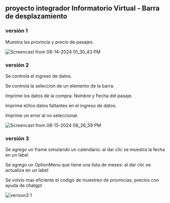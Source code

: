 ## proyecto integrador Informatorio Virtual - Barra de desplazamiento


### versión 1

Muestra las provincia y precio de pasajes.


![Screencast from 08-14-2024 01_30_43 PM](https://github.com/user-attachments/assets/deaa82fb-d89d-4a2f-9ad3-5057ad5d32ea)


### versión 2

Se controla el ingreso de datos.

Se controla la seleccion de un elemento de la barra.

Imprime los datos de la compra: Nombre y Fecha del pasaje.

Imprime el/los datos faltantes en el ingreso de datos.

Imprime un error al no seleccionar.



![Screencast from 08-15-2024 08_26_59 PM](https://github.com/user-attachments/assets/dd307bc7-12d2-43a4-8a22-719281ad8a58)


### versión 3

Se agrego un frame simulando un calendario: al dar clic se muestra la fecha en un label

Se agrego un OptionMenu que tiene una lista de meses: al dar clic se actualiza en un label

Se volvio mas eficiente el codigo de muestreo de provincias, precios con ayuda de chatgpt


![verison3 1](https://github.com/user-attachments/assets/b4760e4b-c32b-4d01-baca-261cf6558031)


